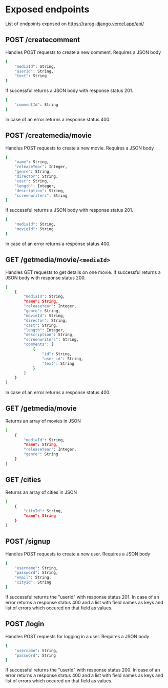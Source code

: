 ﻿# Exposed endpoints
List of endpoints exposed on https://rarog-django.vercel.app/api/


## POST /createcomment
Handles POST requests to create a new comment.
Requires a JSON body
```sh
{
	"mediaId": String,
	"userId": String,
	"text": String
}
```
If successful returns a JSON body with response status 201.
```sh
{
	"commentId": String
}
```
In case of an error returns a response status 400.

## POST /createmedia/movie
Handles POST requests to create a new movie.
Requires a JSON body
```sh
{
	"name": String,
	"releaseYear": Integer,
	"genre": String,
	"director": String,
	"cast": String,
	"length": Integer,
	"description": String,
	"screenwriters": String
}
```
If successful returns a JSON body with response status 201.
```sh
{
	"mediaId": String,
	"movieId": String
}
```
In case of an error returns a response status 400.

## GET /getmedia/movie/`<mediaId>`
Handles GET requests to get details on one movie.
If successful returns a JSON body with response status 200.
```sh
[
	{
		"mediaId": String,
		"name": String,
		"releaseYear": Integer,
		"genre": String,
		"movieId": String,
		"director": String,
		"cast": String,
		"length": Integer,
		"description": String,
		"screenwriters": String,
		"comments": [
			{
				"id": String,
				"user_id": String,
				"text": String
        	}
		]
	}
]
```
In case of an error returns a response status 400.

## GET /getmedia/movie
Returns an array of movies in JSON
```sh
[
	{
		"mediaId": String,
		"name": String,
		"releaseYear": Integer,
		"genre": String
	}
]
```


## GET /cities
Returns an array of cities in JSON
```sh
[
	{
		"cityId": String,
		"name": String
	}
]
```

## POST /signup
Handles POST requests to create a new user.
Requires a JSON body
```sh
{
	"username": String,
	"password": String,
	"email": String,
	"cityId": String
}
```
If successful returns the "userId" with response status 201.
In case of an error returns a response status 400 and a list with field names as keys and list of errors which occured on that field as values.

## POST /login
Handles POST requests for logging in a user.
Requires a JSON body
```sh
{
	"username": String,
	"password": String
}
```
If successful returns the "userId" with response status 200.
In case of an error returns a response status 400 and a list with field names as keys and list of errors which occured on that field as values.